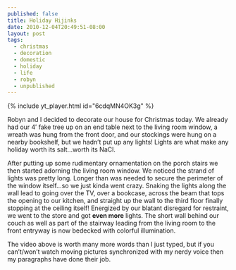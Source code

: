 ```yaml
---
published: false
title: Holiday Hijinks
date: 2010-12-04T20:49:51-08:00
layout: post
tags:
  - christmas
  - decoration
  - domestic
  - holiday
  - life
  - robyn
  - unpublished
---
```

{% include yt_player.html id="6cdqMN4OK3g" %}

Robyn and I decided to decorate our house for Christmas today. We already had our 4&#8242; fake tree up on an end table next to the living room window, a wreath was hung from the front door, and our stockings were hung on a nearby bookshelf, but we hadn&#8217;t put up any lights! Lights are what make any holiday worth its salt&#8230;worth its NaCl.

<!--more-->

After putting up some rudimentary ornamentation on the porch stairs we then started adorning the living room window. We noticed the strand of lights was pretty long. Longer than was needed to secure the perimeter of the window itself&#8230;so we just kinda went crazy. Snaking the lights along the wall lead to going over the TV, over a bookcase, across the beam that tops the opening to our kitchen, and straight up the wall to the third floor finally stopping at the ceiling itself! Energized by our blatant disregard for restraint, we went to the store and got **even more** lights. The short wall behind our couch as well as part of the stairway leading from the living room to the front entryway is now bedecked with colorful illumination.

The video above is worth many more words than I just typed, but if you can&#8217;t/won&#8217;t watch moving pictures synchronized with my nerdy voice then my paragraphs have done their job.
